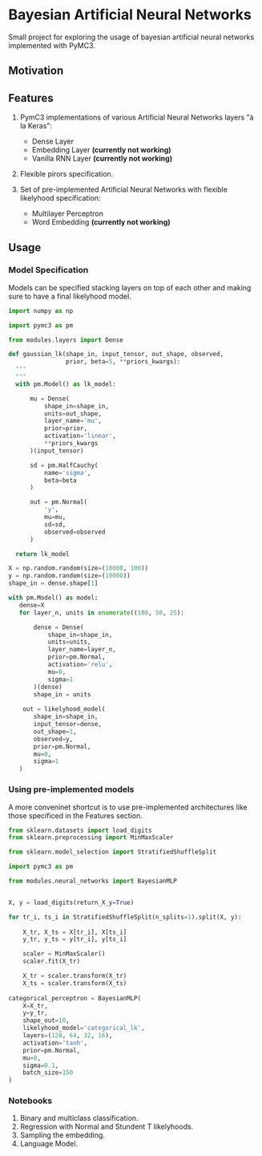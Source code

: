 # Bayesian Artificial Neural Networks
Small project for exploring the usage of bayesian artificial neural networks implemented with PyMC3.

## Motivation

## Features

1. PymC3 implementations of various Artificial Neural Networks layers "à la Keras":

    * Dense Layer
    * Embedding Layer **(currently not working)**
    * Vanilla RNN Layer **(currently not working)**

2. Flexible pirors specification.
3. Set of pre-implemented Artificial Neural Networks with flexible likelyhood specification:
    
    * Multilayer Perceptron
    * Word Embedding **(currently not working)**

## Usage

###  Model Specification
Models can be specified stacking layers on top of each other and making sure to have a final likelyhood model.

```python
import numpy as np

import pymc3 as pm

from modules.layers import Dense

def gaussian_lk(shape_in, input_tensor, out_shape, observed,
                prior, beta=5, **priors_kwargs):
  """
  """
  with pm.Model() as lk_model:

      mu = Dense(
          shape_in=shape_in,
          units=out_shape,
          layer_name='mu',
          prior=prior,
          activation='linear',
          **priors_kwargs
      )(input_tensor)

      sd = pm.HalfCauchy(
          name='sigma',
          beta=beta
      )

      out = pm.Normal(
          'y',
          mu=mu,
          sd=sd,
          observed=observed
      )

  return lk_model

X = np.random.random(size=(10000, 100))
y = np.random.random(size=(10000))
shape_in = dense.shape[1]

with pm.Model() as model:
   dense=X
   for layer_n, units in enumerate((100, 50, 25):

       dense = Dense(
           shape_in=shape_in,
           units=units,
           layer_name=layer_n,
           prior=pm.Normal,
           activation='relu',
           mu=0,
           sigma=1
       )(dense)
       shape_in = units
   
    out = likelyhood_model(
       shape_in=shape_in,
       input_tensor=dense,
       out_shape=1,
       observed=y,
       prior=pm.Normal,
       mu=0,
       sigma=1
   )
```

### Using pre-implemented models
A more conveninet shortcut is to use pre-implemented architectures like those specificed in the Features section.
```python
from sklearn.datasets import load_digits
from sklearn.preprocessing import MinMaxScaler

from sklearn.model_selection import StratifiedShuffleSplit

import pymc3 as pm

from modules.neural_networks import BayesianMLP


X, y = load_digits(return_X_y=True)

for tr_i, ts_i in StratifiedShuffleSplit(n_splits=1).split(X, y):
    
    X_tr, X_ts = X[tr_i], X[ts_i]
    y_tr, y_ts = y[tr_i], y[ts_i]

    scaler = MinMaxScaler()
    scaler.fit(X_tr)

    X_tr = scaler.transform(X_tr)
    X_ts = scaler.transform(X_ts)
    
categorical_perceptron = BayesianMLP(
    X=X_tr, 
    y=y_tr, 
    shape_out=10, 
    likelyhood_model='categorical_lk',
    layers=(128, 64, 32, 16), 
    activation='tanh',
    prior=pm.Normal,
    mu=0,
    sigma=0.1,
    batch_size=150
)
```
### Notebooks

1. Binary and multiclass classification.
2. Regression with Normal and Stundent T likelyhoods.
3. Sampling the embedding.
4. Language Model.
